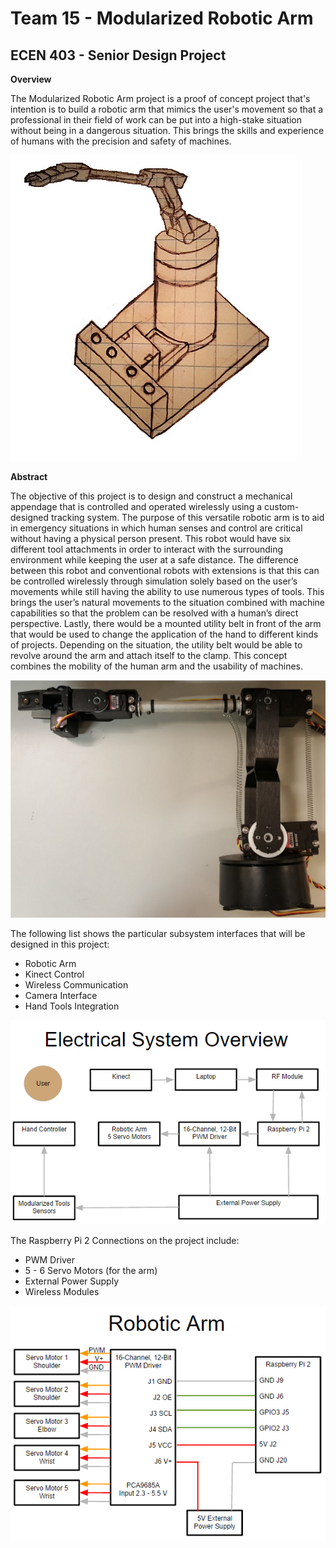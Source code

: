 # Team 15 - Modularized Robotic Arm

## ECEN 403 - Senior Design Project

**Overview**

The Modularized Robotic Arm project is a proof of concept project that's intention is to build a robotic arm that mimics the user's movement so that a professional in their field of work can be put into a high-stake situation without being in a dangerous situation. This brings the skills and experience of humans with the precision and safety of machines. 

![Conceptual Drawing](https://github.com/kevintbradshaw/Team15RobotArm/blob/master/Project/Images/Concept%20drawing%20(2).jpg)

**Abstract**

The objective of this project is to design and construct a mechanical appendage that is controlled and operated wirelessly using a custom-designed tracking system. The purpose of this versatile robotic arm is to aid in emergency situations in which human senses and control are critical without having a physical person present. This robot would have six different tool attachments in order to interact with the surrounding environment while keeping the user at a safe distance. The difference between this robot and conventional robots with extensions is that this can be controlled wirelessly through simulation solely based on the user’s movements while still having the ability to use numerous types of tools. This brings the user’s natural movements to the situation combined with machine capabilities so that the problem can be resolved with a human’s direct perspective. Lastly, there would be a mounted utility belt in front of the arm that would be used to change the application of the hand to different kinds of projects. Depending on the situation, the utility belt would be able to revolve around the arm and attach itself to the clamp. This concept combines the mobility of the human arm and the usability of machines.

![Robotic Arm](https://github.com/kevintbradshaw/Team15RobotArm/blob/master/Project/Images/ArmPicture1.PNG)

The following list shows the particular subsystem interfaces that will be designed in this project:
  - Robotic Arm
  - Kinect Control
  - Wireless Communication
  - Camera Interface
  - Hand Tools Integration

![Electrical Systems Overview](https://github.com/kevintbradshaw/Team15RobotArm/blob/master/Project/Images/ElectricalSystemOverview.PNG)

The Raspberry Pi 2 Connections on the project include:
  - PWM Driver
  - 5 - 6 Servo Motors (for the arm)
  - External Power Supply
  - Wireless Modules

![Robotic Arm Connections](https://github.com/kevintbradshaw/Team15RobotArm/blob/master/Project/Images/RoboticArmConnections.PNG)


